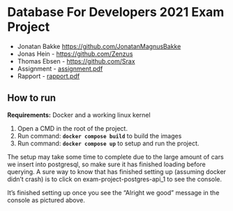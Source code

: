 # Database For Developers 2021 Exam Project
- Jonatan Bakke https://github.com/JonatanMagnusBakke
- Jonas Hein - https://github.com/Zenzus
- Thomas Ebsen - https://github.com/Srax 
- Assignment - [assignment.pdf](/documents/assignment.pdf)
- Rapport - [rapport.pdf](/documents/dbd-exam-pdf.pdf)

## How to run
**Requirements:** Docker and a working linux kernel  
1. Open a CMD in the root of the project.
2. Run command:  **<code>docker compose build</code>** to build the images
3. Run command:  **<code>docker compose up</code>** to setup and run the project.

The setup may take some time to complete due to the large amount of cars we insert into postgresql, so make sure it has finished loading before querying. A sure way to know that has finished setting up (assuming docker didn’t crash) is to click on exam-project-postgres-api_1 to see the console.

It’s finished setting up once you see the “Alright we good” message in the console as pictured above.